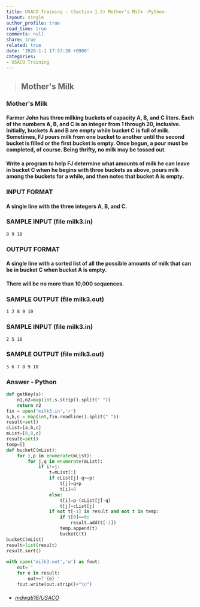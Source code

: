 ```yaml
---
title: USACO Training - (Section 1.5) Mother's Milk -Python-
layout: single
author_profile: true
read_time: true
comments: null
share: true
related: true
date: '2020-1-1 17:57:28 +0900'
categories:
- USACO Training
---
```


> ## Mother's Milk

### Mother's Milk
#### Farmer John has three milking buckets of capacity A, B, and C liters. Each of the numbers A, B, and C is an integer from 1 through 20, inclusive. Initially, buckets A and B are empty while bucket C is full of milk. Sometimes, FJ pours milk from one bucket to another until the second bucket is filled or the first bucket is empty. Once begun, a pour must be completed, of course. Being thrifty, no milk may be tossed out.

#### Write a program to help FJ determine what amounts of milk he can leave in bucket C when he begins with three buckets as above, pours milk among the buckets for a while, and then notes that bucket A is empty.

### INPUT FORMAT

#### A single line with the three integers A, B, and C.


### SAMPLE INPUT (file milk3.in)
	8 9 10


### OUTPUT FORMAT

#### A single line with a sorted list of all the possible amounts of milk that can be in bucket C when bucket A is empty.



#### There will be no more than 10,000 sequences.


### SAMPLE OUTPUT (file milk3.out)
	1 2 8 9 10

### SAMPLE INPUT (file milk3.in)
	2 5 10
### SAMPLE OUTPUT (file milk3.out)
	5 6 7 8 9 10
	
		
### Answer - Python
```python
def getKey(s):
    n1,n2=map(int,s.strip().split(" "))
    return n2
fin = open('milk3.in','r')
a,b,c = map(int,fin.readline().split(" "))
result=set()
cList=[a,b,c]
mList=[0,0,c]
result=set()
temp=[]
def bucketC(mList):
    for i,p in enumerate(mList):
        for j,q in enumerate(mList):
            if i!=j:
                t=mList[:]
                if cList[j]-q>=p:
                    t[j]=q+p
                    t[i]=0
                else:
                    t[i]=p-(cList[j]-q)
                    t[j]=cList[j]
                if not t[-1] in result and not t in temp:
                    if t[0]==0:
                        result.add(t[-1])
                    temp.append(t)
                    bucketC(t)
bucketC(mList)                
result=list(result)                    
result.sort()
            
with open('milk3.out','w') as fout:
    out=''
    for e in result:
        out+=f'{e} '
    fout.write(out.strip()+"\n")
```

* ###### [mdwgti16/USACO]

[mdwgti16/USACO]: https://github.com/mdwgti16/USACO/tree/master/USACO/Chapter%201/Section%201.5